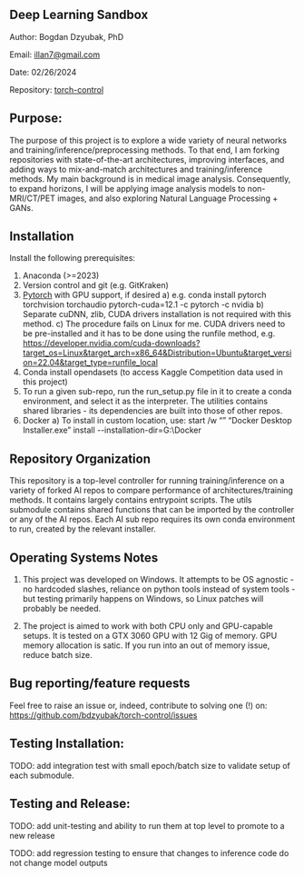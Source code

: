 ## Deep Learning Sandbox 

Author: Bogdan Dzyubak, PhD

Email: illan7@gmail.com

Date: 02/26/2024

Repository: [torch-control](https://github.com/bdzyubak/torch-control)


## Purpose:

The purpose of this project is to explore a wide variety of neural networks and training/inference/preprocessing 
methods. To that end, I am forking repositories with state-of-the-art architectures, improving 
interfaces, and adding ways to mix-and-match architectures and training/inference methods. My main background is in 
medical image analysis. Consequently, to expand horizons, I will be applying image analysis models to non-MRI/CT/PET 
images, and also exploring Natural Language Processing + GANs.


## Installation
Install the following prerequisites:
1) Anaconda (>=2023) 
2) Version control and git (e.g. GitKraken)
3) [Pytorch](https://pytorch.org/get-started/locally/) with GPU support, if desired
   a) e.g. conda install pytorch torchvision torchaudio pytorch-cuda=12.1 -c pytorch -c nvidia
   b) Separate cuDNN, zlib, CUDA drivers installation is not required with this method.
   c) The procedure fails on Linux for me. CUDA drivers need to be pre-installed and it has to be done using the 
      runfile method, e.g. https://developer.nvidia.com/cuda-downloads?target_os=Linux&target_arch=x86_64&Distribution=Ubuntu&target_version=22.04&target_type=runfile_local
4) Conda install opendasets (to access Kaggle Competition data used in this project)
5) To run a given sub-repo, run the run_setup.py file in it to create a conda environment, and select it as the 
interpreter. The utilities contains shared libraries - its dependencies are built into those of other repos.  
6) Docker 
   a) To install in custom location, use: start /w “” “Docker Desktop Installer.exe” install --installation-dir=G:\Docker

## Repository Organization 

This repository is a top-level controller for running training/inference on a variety of forked AI repos to compare 
performance of architectures/training methods. It contains largely contains entrypoint scripts. The utils submodule 
contains shared functions that can be imported by the controller or any of the AI repos. Each AI sub repo requires its 
own conda environment to run, created by the relevant installer.

## Operating Systems Notes 

1) This project was developed on Windows. It attempts to be OS agnostic - no hardcoded slashes, reliance on 
  python tools instead of system tools - but testing primarily happens on Windows, so Linux patches will probably be 
  needed. 

2) The project is aimed to work with both CPU only and GPU-capable setups. It is tested on a GTX 3060 GPU with 12 Gig 
  of memory. GPU memory allocation is satic. If you run into an out of memory issue, reduce batch size. 

## Bug reporting/feature requests

Feel free to raise an issue or, indeed, contribute to solving one (!) on: https://github.com/bdzyubak/torch-control/issues

## Testing Installation: 

TODO: add integration test with small epoch/batch size to validate setup of each submodule. 

## Testing and Release: 

TODO: add unit-testing and ability to run them at top level to promote to a new release

TODO: add regression testing to ensure that changes to inference code do not change model outputs
